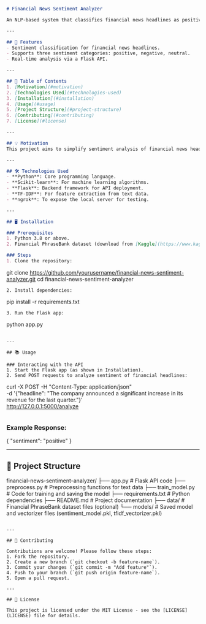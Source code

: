 ```markdown
# Financial News Sentiment Analyzer

An NLP-based system that classifies financial news headlines as positive, negative, or neutral to assist traders and investors in making informed decisions.

---

## 🚀 Features
- Sentiment classification for financial news headlines.
- Supports three sentiment categories: positive, negative, neutral.
- Real-time analysis via a Flask API.

---

## 📖 Table of Contents
1. [Motivation](#motivation)
2. [Technologies Used](#technologies-used)
3. [Installation](#installation)
4. [Usage](#usage)
5. [Project Structure](#project-structure)
6. [Contributing](#contributing)
7. [License](#license)

---

## 💡 Motivation
This project aims to simplify sentiment analysis of financial news headlines to help investors assess market trends and make better decisions.

---

## 🛠️ Technologies Used
- **Python**: Core programming language.
- **Scikit-learn**: For machine learning algorithms.
- **Flask**: Backend framework for API deployment.
- **TF-IDF**: For feature extraction from text data.
- **ngrok**: To expose the local server for testing.

---

## 🖥️ Installation

### Prerequisites
1. Python 3.8 or above.
2. Financial PhraseBank dataset (download from [Kaggle](https://www.kaggle.com/datasets/sbhatti/financial-sentiment-analysis).

### Steps
1. Clone the repository:
   ```
   git clone https://github.com/yourusername/financial-news-sentiment-analyzer.git
   cd financial-news-sentiment-analyzer
   ```
2. Install dependencies:
   ```
   pip install -r requirements.txt
   ```
3. Run the Flask app:
   ```
   python app.py
   ```

---

## 📚 Usage

### Interacting with the API
1. Start the Flask app (as shown in Installation).
2. Send POST requests to analyze sentiment of financial headlines:
   ```
   curl -X POST -H "Content-Type: application/json" \
   -d '{"headline": "The company announced a significant increase in its revenue for the last quarter."}' \
   http://127.0.0.1:5000/analyze
   ```
```
### Example Response:

{
  "sentiment": "positive"
}


---

## 📂 Project Structure
financial-news-sentiment-analyzer/
├── app.py                  # Flask API code
├── preprocess.py           # Preprocessing functions for text data
├── train_model.py          # Code for training and saving the model
├── requirements.txt        # Python dependencies
├── README.md               # Project documentation
├── data/                   # Financial PhraseBank dataset files (optional)
└── models/                 # Saved model and vectorizer files (sentiment_model.pkl, tfidf_vectorizer.pkl)
```

---

## 🤝 Contributing

Contributions are welcome! Please follow these steps:
1. Fork the repository.
2. Create a new branch (`git checkout -b feature-name`).
3. Commit your changes (`git commit -m "Add feature"`).
4. Push to your branch (`git push origin feature-name`).
5. Open a pull request.

---

## 📜 License

This project is licensed under the MIT License - see the [LICENSE](LICENSE) file for details.
